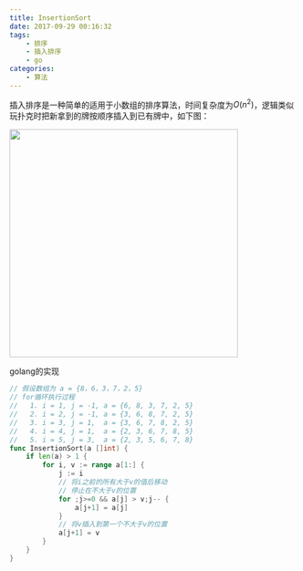 ```yaml
---
title: InsertionSort
date: 2017-09-29 00:16:32
tags:
    - 排序
    - 插入排序
    - go
categories:
    - 算法
---
```


插入排序是一种简单的适用于小数组的排序算法，时间复杂度为$O(n^2)$，逻辑类似玩扑克时把新拿到的牌按顺序插入到已有牌中，如下图：

<img src="http://owo5nif4b.bkt.clouddn.com/Insertion-Sort.jpg" width="400">

<!-- more -->

golang的实现

```go
// 假设数组为 a = {8，6，3，7，2，5}
// for循环执行过程
//   1. i = 1, j = -1, a = {6, 8, 3, 7, 2, 5}
//   2. i = 2, j = -1, a = {3, 6, 8, 7, 2, 5}
//   3. i = 3, j = 1,  a = {3, 6, 7, 8, 2, 5}
//   4. i = 4, j = 1,  a = {2, 3, 6, 7, 8, 5}
//   5. i = 5, j = 3,  a = {2, 3, 5, 6, 7, 8}
func InsertionSort(a []int) {
	if len(a) > 1 {
		for i, v := range a[1:] {
			j := i
			// 将i之前的所有大于v的值后移动
			// 停止在不大于v的位置
			for ;j>=0 && a[j] > v;j-- {
				a[j+1] = a[j]
			}
			// 将v插入到第一个不大于v的位置
			a[j+1] = v
		}
	}
}
```

